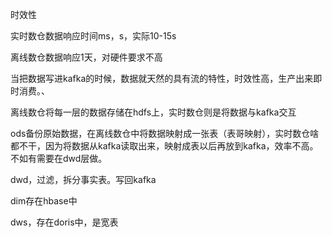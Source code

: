 时效性

实时数仓数据响应时间ms，s，实际10-15s

离线数仓数据响应1天，对硬件要求不高



当把数据写进kafka的时候，数据就天然的具有流的特性，时效性高，生产出来即时消费。、

离线数仓将每一层的数据存储在hdfs上，实时数仓则是将数据与kafka交互

ods备份原始数据，在离线数仓中将数据映射成一张表（表哥映射），实时数仓啥都不干，因为将数据从kafka读取出来，映射成表以后再放到kafka，效率不高。不如有需要在dwd层做。

dwd，过滤，拆分事实表。写回kafka

dim存在hbase中

dws，存在doris中，是宽表
